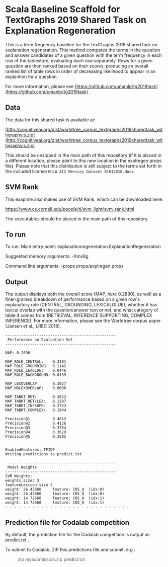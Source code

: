 # Scala Baseline Scaffold for TextGraphs 2019 Shared Task on Explanation Regeneration

This is a term frequency baseline for the TextGraphs 2019 shared task on explanation regeneration.  This method compares the terms in the question and answer candidates of a given question with the term frequency in each row of the tablestore, evaluating each row separately.  Rows for a given question are then ranked based on their scores, producing an overall ranked list of table rows in order of decreasing likelihood to appear in an explantion for a question. 

For more information, please see [https://github.com/umanlp/tg2019task](https://github.com/umanlp/tg2019task) .

## Data
The data for this shared task is available at: 

[http://cognitiveai.org/dist/worldtree_corpus_textgraphs2019sharedtask_withgraphvis.zip](http://cognitiveai.org/dist/worldtree_corpus_textgraphs2019sharedtask_withgraphvis.zip)

This should be unzipped in the main path of this repository (if it is placed in a different location, please point to this new location in the explregen.props file). Please note that this distribution is still subject to the terms set forth in the included license `EULA AI2 Mercury Dataset 01012018.docx`.

## SVM Rank
This exapmle also makes use of SVM Rank, which can be downloaded here:

https://www.cs.cornell.edu/people/tj/svm_light/svm_rank.html

The executables should be placed in the main path of this repository.

## To run
To run:
Main entry point: explanationregeneration.ExplanationRegeneration

 Suggested memory arguments:
 -Xmx8g

 Command line arguments:
-props props/explregen.props

## Output
The output displays both the overall score (MAP, here 0.2890), as well as a finer-grained breakdown of performance based on a given row's explanatory role (CENTRAL, GROUNDING, LEXICALGLUE), whether it has lexical overlap with the question/answer text or not, and what category of table it comes from (RETRIEVAL, INFERENCE SUPPORTING, COMPLEX INFERENCE).  For more information, please see the Worldtree corpus paper (Jansen et al., LREC 2018).
```
-------------------------------------------------
 Performance on Evaluation Set
-------------------------------------------------

MAP: 0.2890

MAP_ROLE_CENTRAL:    0.3181
MAP_ROLE_GROUNDING:  0.1142
MAP_ROLE_LEXGLUE:    0.0446
MAP_ROLE_BACKGROUND: 0.0139

MAP_LEXOVERLAP:      0.3027
MAP_NOLEXOVERLAP:    0.0006

MAP_TABKT_RET:       0.3023
MAP_TABKT_RET/LEX:   0.1297
MAP_TABKT_INFSUPP:   0.2753
MAP_TABKT_COMPLEX:   0.1944

Precision@1          0.4813
Precision@2          0.4136
Precision@3          0.3754
Precision@4          0.3629
Precision@5          0.3505


EnabledFeatures: TFIDF
Writing predictions to predict.txt

-------------------------------------------------
 Model Weights
-------------------------------------------------
SVM Weights: 
weights.size: 3
featureLexicon.size 2
weight: 26.43860 	 feature: COS_Q  (idx:0)
weight: 26.43860 	 feature: COS_Q  (idx:0)
weight: 14.72668 	 feature: COS_A  (idx:1)
weight: 14.72668 	 feature: COS_A  (idx:1)
- - - - - - - - - - - - - - - - - - - - - - - - - - - - 

```

## Prediction file for Codalab competition
By default, the prediction file for the Codalab competition is output as predict.txt .

To submit to Codalab, ZIP this predictions file and submit.  e.g.:

> zip mysubmission.zip predict.txt
